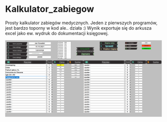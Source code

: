 # Kalkulator_zabiegow
Prosty kalkulator zabiegów medycznych.
Jeden z pierwszych programów, jest bardzo toporny w kod ale.. działa :)
Wynik exportuje się do arkusza excel jako ew. wydruk do dokumentacji księgowej. 

[![N|Solid](https://github.com/policmajsterdev/Kalkulator_zabiegow/blob/main/ad.png)](https://github.com/policmajsterdev/Kalkulator_zabiegow/blob/main/ad.png)
